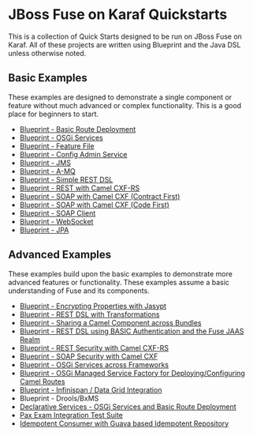 # JBoss Fuse on Karaf Quickstarts #
This is a collection of Quick Starts designed to be run on JBoss Fuse on Karaf. All of these projects are written using Blueprint and the Java DSL unless otherwise noted.

## Basic Examples ##
These examples are designed to demonstrate a single component or feature without much advanced or complex functionality. This is a good place for beginners to start.

 * [Blueprint - Basic Route Deployment](route_deployment)
 * [Blueprint - OSGi Services](osgi_service)
 * [Blueprint - Feature File](feature)
 * [Blueprint - Config Admin Service](properties)
 * [Blueprint - JMS](jms)
 * [Blueprint - A-MQ](amq)
 * [Blueprint - Simple REST DSL](rest_dsl_simple)
 * [Blueprint - REST with Camel CXF-RS](rest)
 * [Blueprint - SOAP with Camel CXF (Contract First)](soap_contract_first)
 * [Blueprint - SOAP with Camel CXF (Code First)](soap)
 * [Blueprint - SOAP Client](soap_client)
 * [Blueprint - WebSocket](websocket)
 * [Blueprint - JPA](jpa)

## Advanced Examples ##
These examples build upon the basic examples to demonstrate more advanced features or functionality. These examples assume a basic understanding of Fuse and its components.

 * [Blueprint - Encrypting Properties with Jasypt](properties_encryption)
 * [Blueprint - REST DSL with Transformations](rest_dsl)
 * [Blueprint - Sharing a Camel Component across Bundles](shared_component)
 * [Blueprint - REST DSL using BASIC Authentication and the Fuse JAAS Realm](rest_dsl_basic_auth)
 * [Blueprint - REST Security with Camel CXF-RS](rest_secure)
 * [Blueprint - SOAP Security with Camel CXF](soap_secure)
 * [Blueprint - OSGi Services across Frameworks](osgi_service_adv)
 * [Blueprint - OSGi Managed Service Factory for Deploying/Configuring Camel Routes](managed_service_factory)
 * [Blueprint - Infinispan / Data Grid Integration](infinispan)
 * Blueprint - Drools/BxMS
 * [Declarative Services - OSGi Services and Basic Route Deployment](osgi_ds)
 * [Pax Exam Integration Test Suite](itests)
 * [Idempotent Consumer with Guava based Idempotent Repository](idempotent)
